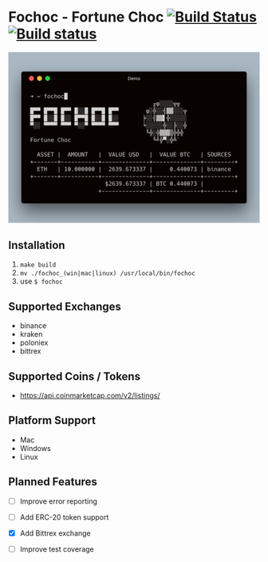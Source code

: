 # Fochoc - Fortune Choc [![Build Status](https://travis-ci.com/theotow/fochoc.svg?branch=master)](https://travis-ci.com/theotow/fochoc) [![Build status](https://ci.appveyor.com/api/projects/status/w0s545dhqeqmqhna?svg=true)](https://ci.appveyor.com/project/theotow/fochoc)

<img src="https://github.com/theotow/fochoc/blob/master/assets/preview.png " alt="" width="600" />

## Installation

1. ``` make build ```
2. ```mv ./fochoc_(win|mac|linux) /usr/local/bin/fochoc```
3. use ```$ fochoc```

## Supported Exchanges
- binance
- kraken
- poloniex
- bittrex

## Supported Coins / Tokens
- https://api.coinmarketcap.com/v2/listings/

## Platform Support

- Mac
- Windows
- Linux

## Planned Features

- [ ] Improve error reporting
- [ ] Add ERC-20 token support
- [x] Add Bittrex exchange
- [ ] Improve test coverage

